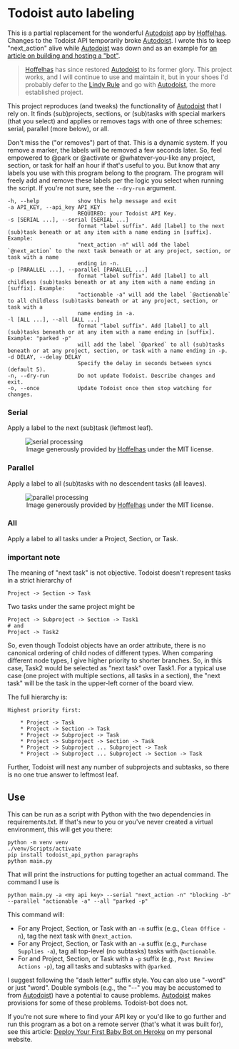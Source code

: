 # Todoist auto labeling

This is a partial replacement for the wonderful [Autodoist](https://github.com/Hoffelhas/autodoist) app by [Hoffelhas](https://github.com/Hoffelhas). Changes to the Todoist API temporarily broke [Autodoist](https://github.com/Hoffelhas/autodoist). I wrote this to keep "next_action" alive while [Autodoist](https://github.com/Hoffelhas/autodoist) was down and as an example for [an article on building and hosting a "bot"](https://www.foundationsafety.com/deploy-your-first-baby-bot-on-heroku).

> [Hoffelhas](https://github.com/Hoffelhas) has since restored [Autodoist](https://github.com/Hoffelhas/autodoist) to its former glory. This project works, and I will continue to use and maintain it, but in your shoes I'd probably defer to the [Lindy Rule](https://en.wikipedia.org/wiki/Lindy_effect) and go with [Autodoist](https://github.com/Hoffelhas/autodoist), the more established project.

This project reproduces (and tweaks) the functionality of [Autodoist](https://github.com/Hoffelhas/automdoist) that I rely on. It finds (sub)projects, sections, or (sub)tasks with special markers (that you select) and applies or removes tags with one of three schemes: serial, parallel (more below), or all.

Don't miss the ("or removes") part of that. This is a dynamic system. If you remove a marker, the labels will be removed a few seconds later. So, feel empowered to @park or @activate or @whatever-you-like any project, section, or task for half an hour if that's useful to you. But know that any labels you use with this program belong to the program. The program will freely add and remove these labels per the logic you select when running the script. If you're not sure, see the `--dry-run` argument.


    -h, --help            show this help message and exit
    -a API_KEY, --api_key API_KEY
                          REQUIRED: your Todoist API Key.
    -s [SERIAL ...], --serial [SERIAL ...]
                          format "label suffix". Add [label] to the next (sub)task beneath or at any item with a name ending in [suffix]. Example:
                          "next_action -n" will add the label `@next_action` to the next task beneath or at any project, section, or task with a name
                          ending in -n.
    -p [PARALLEL ...], --parallel [PARALLEL ...]
                          format "label suffix". Add [label] to all childless (sub)tasks beneath or at any item with a name ending in [suffix]. Example:
                          "actionable -a" will add the label `@actionable` to all childless (sub)tasks beneath or at any project, section, or task with a
                          name ending in -a.
    -l [ALL ...], --all [ALL ...]
                          format "label suffix". Add [label] to all (sub)tasks beneath or at any item with a name ending in [suffix]. Example: "parked -p"
                          will add the label `@parked` to all (sub)tasks beneath or at any project, section, or task with a name ending in -p.
    -d DELAY, --delay DELAY
                          Specify the delay in seconds between syncs (default 5).
    -n, --dry-run         Do not update Todoist. Describe changes and exit.
    -o, --once            Update Todoist once then stop watching for changes.

### Serial

Apply a label to the next (sub)task (leftmost leaf).

<figure>
 <img src="https://www.foundationsafety.com/assets/img/remote_hosting/hoffelhas_serial.gif" style="margin:auto;" alt="serial processing">
 <figcaption align="center">Image generously provided by <a href="https://github.com/Hoffelhas">Hoffelhas</a> under the MIT license.</figcaption>
</figure>

### Parallel

Apply a label to all (sub)tasks with no descendent tasks (all leaves).

<figure>
 <img src="https://www.foundationsafety.com/assets/img/remote_hosting/hoffelhas_parallel.gif" style="margin:auto;" alt="parallel processing">
 <figcaption align="center">Image generously provided by <a href="https://github.com/Hoffelhas">Hoffelhas</a> under the MIT license.</figcaption>
</figure>

### All

Apply a label to all tasks under a Project, Section, or Task.

### important note

The meaning of "next task" is not objective. Todoist doesn't represent tasks in a strict hierarchy of

    Project -> Section -> Task

Two tasks under the same project might be

    Project -> Subproject -> Section -> Task1
    # and
    Project -> Task2

So, even though Todoist objects have an order attribute, there is no canonical ordering of child nodes of different types. When comparing different node types, I give higher priority to shorter branches. So, in this case, Task2 would be selected as "next task" over Task1. For a typical use case (one project with multiple sections, all tasks in a section), the "next task" will be the task in the upper-left corner of the board view.

The full hierarchy is:

    Highest priority first:

        * Project -> Task
        * Project -> Section -> Task
        * Project -> Subproject -> Task
        * Project -> Subproject -> Section -> Task
        * Project -> Subproject ... Subproject -> Task
        * Project -> Subproject ... Subproject -> Section -> Task

Further, Todoist will nest any number of subprojects and subtasks, so there is no one true answer to leftmost leaf.

## Use

This can be run as a script with Python with the two dependencies in requirements.txt. If that's new to you or you've never created a virtual environment, this will get you there:

    python -m venv venv
    ./venv/Scripts/activate
    pip install todoist_api_python paragraphs
    python main.py

That will print the instructions for putting together an actual command. The command I use is

    python main.py -a <my api key> --serial "next_action -n" "blocking -b" --parallel "actionable -a" --all "parked -p"

This command will:

* For any Project, Section, or Task with an `-n` suffix (e.g., `Clean Office -n`), tag the next task with `@next_action`.
* For any Project, Section, or Task with an `-a` suffix (e.g., `Purchase Supplies -a`), tag all top-level (no subtasks) tasks with `@actionable`.
* For and Project, Section, or Task with a `-p` suffix (e.g., `Post Review Actions -p`), tag all tasks and subtasks with `@parked`.

I suggest following the "dash letter" suffix style. You can also use "-word" or just "word". Double symbols (e.g., the "-\-" you may be accustomed to from [Autodoist](https://github.com/Hoffelhas/autodoist)) have a potential to cause problems. [Autodoist](https://github.com/Hoffelhas/autodoist) makes provisions for some of these problems. Todoist-bot does not.

If you're not sure where to find your API key or you'd like to go further and run this program as a bot on a remote server (that's what it was built for), see this article: [Deploy Your First Baby Bot on Heroku](https://www.foundationsafety.com/deploy-your-first-baby-bot-on-heroku) on my personal website.
